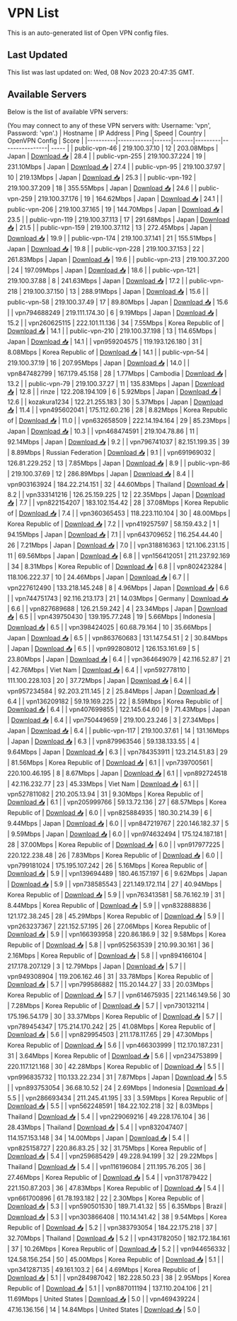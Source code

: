 # VPN List

This is an auto-generated list of Open VPN config files.

## Last Updated

This list was last updated on: Wed, 08 Nov 2023 20:47:35 GMT.

## Available Servers

Below is the list of available VPN servers:

(You may connect to any of these VPN servers with: Username: 'vpn', Password: 'vpn'.)
| Hostname | IP Address | Ping | Speed | Country | OpenVPN Config | Score |
|----------|------------|------|-------|---------|----------------| ----- |
| public-vpn-46 | 219.100.37.10 | 12 | 203.08Mbps | Japan | [Download 📥](./configs/server_0_JP.ovpn) | 28.4 |
| public-vpn-255 | 219.100.37.224 | 19 | 231.10Mbps | Japan | [Download 📥](./configs/server_1_JP.ovpn) | 27.4 |
| public-vpn-95 | 219.100.37.97 | 10 | 219.13Mbps | Japan | [Download 📥](./configs/server_2_JP.ovpn) | 25.3 |
| public-vpn-192 | 219.100.37.209 | 18 | 355.55Mbps | Japan | [Download 📥](./configs/server_3_JP.ovpn) | 24.6 |
| public-vpn-259 | 219.100.37.176 | 19 | 164.62Mbps | Japan | [Download 📥](./configs/server_4_JP.ovpn) | 24.1 |
| public-vpn-206 | 219.100.37.165 | 19 | 144.70Mbps | Japan | [Download 📥](./configs/server_5_JP.ovpn) | 23.5 |
| public-vpn-119 | 219.100.37.113 | 17 | 291.68Mbps | Japan | [Download 📥](./configs/server_6_JP.ovpn) | 21.5 |
| public-vpn-159 | 219.100.37.112 | 13 | 272.45Mbps | Japan | [Download 📥](./configs/server_7_JP.ovpn) | 19.9 |
| public-vpn-174 | 219.100.37.141 | 21 | 155.51Mbps | Japan | [Download 📥](./configs/server_8_JP.ovpn) | 19.8 |
| public-vpn-228 | 219.100.37.153 | 22 | 261.83Mbps | Japan | [Download 📥](./configs/server_9_JP.ovpn) | 19.6 |
| public-vpn-213 | 219.100.37.200 | 24 | 197.09Mbps | Japan | [Download 📥](./configs/server_10_JP.ovpn) | 18.6 |
| public-vpn-121 | 219.100.37.88 | 8 | 241.63Mbps | Japan | [Download 📥](./configs/server_11_JP.ovpn) | 17.2 |
| public-vpn-218 | 219.100.37.150 | 13 | 288.91Mbps | Japan | [Download 📥](./configs/server_12_JP.ovpn) | 15.6 |
| public-vpn-58 | 219.100.37.49 | 17 | 89.80Mbps | Japan | [Download 📥](./configs/server_13_JP.ovpn) | 15.6 |
| vpn794688249 | 219.111.174.30 | 6 | 9.19Mbps | Japan | [Download 📥](./configs/server_14_JP.ovpn) | 15.2 |
| vpn260625115 | 222.101.11.136 | 34 | 7.55Mbps | Korea Republic of | [Download 📥](./configs/server_15_KR.ovpn) | 14.1 |
| public-vpn-210 | 219.100.37.198 | 13 | 114.65Mbps | Japan | [Download 📥](./configs/server_16_JP.ovpn) | 14.1 |
| vpn959204575 | 119.193.126.180 | 31 | 8.08Mbps | Korea Republic of | [Download 📥](./configs/server_17_KR.ovpn) | 14.1 |
| public-vpn-54 | 219.100.37.19 | 16 | 207.95Mbps | Japan | [Download 📥](./configs/server_18_JP.ovpn) | 14.0 |
| vpn847482799 | 167.179.45.158 | 28 | 1.77Mbps | Cambodia | [Download 📥](./configs/server_19_KH.ovpn) | 13.2 |
| public-vpn-79 | 219.100.37.27 | 11 | 135.83Mbps | Japan | [Download 📥](./configs/server_20_JP.ovpn) | 12.8 |
| rinze | 122.208.194.109 | 6 | 5.92Mbps | Japan | [Download 📥](./configs/server_21_JP.ovpn) | 12.6 |
| kozakura1234 | 122.21.255.183 | 30 | 5.37Mbps | Japan | [Download 📥](./configs/server_22_JP.ovpn) | 11.4 |
| vpn495602041 | 175.112.60.216 | 28 | 8.82Mbps | Korea Republic of | [Download 📥](./configs/server_23_KR.ovpn) | 11.0 |
| vpn632658509 | 222.14.194.164 | 29 | 85.23Mbps | Japan | [Download 📥](./configs/server_24_JP.ovpn) | 10.3 |
| vpn468474591 | 219.104.78.86 | 11 | 92.14Mbps | Japan | [Download 📥](./configs/server_25_JP.ovpn) | 9.2 |
| vpn796741037 | 82.151.199.35 | 39 | 8.89Mbps | Russian Federation | [Download 📥](./configs/server_26_RU.ovpn) | 9.1 |
| vpn691969032 | 126.81.229.252 | 13 | 7.85Mbps | Japan | [Download 📥](./configs/server_27_JP.ovpn) | 8.9 |
| public-vpn-86 | 219.100.37.69 | 12 | 286.89Mbps | Japan | [Download 📥](./configs/server_28_JP.ovpn) | 8.4 |
| vpn903163924 | 184.22.214.151 | 32 | 44.60Mbps | Thailand | [Download 📥](./configs/server_29_TH.ovpn) | 8.2 |
| vpn333141216 | 126.25.159.225 | 12 | 22.35Mbps | Japan | [Download 📥](./configs/server_30_JP.ovpn) | 7.7 |
| vpn822154207 | 183.102.154.42 | 28 | 37.08Mbps | Korea Republic of | [Download 📥](./configs/server_31_KR.ovpn) | 7.4 |
| vpn360365453 | 118.223.110.104 | 30 | 48.00Mbps | Korea Republic of | [Download 📥](./configs/server_32_KR.ovpn) | 7.2 |
| vpn419257597 | 58.159.43.2 | 1 | 94.15Mbps | Japan | [Download 📥](./configs/server_33_JP.ovpn) | 7.1 |
| vpn643709652 | 116.254.44.40 | 26 | 7.21Mbps | Japan | [Download 📥](./configs/server_34_JP.ovpn) | 7.0 |
| vpn318816363 | 121.106.231.15 | 11 | 69.56Mbps | Japan | [Download 📥](./configs/server_35_JP.ovpn) | 6.8 |
| vpn156412051 | 211.237.92.169 | 34 | 8.31Mbps | Korea Republic of | [Download 📥](./configs/server_36_KR.ovpn) | 6.8 |
| vpn802423284 | 118.106.222.37 | 10 | 24.46Mbps | Japan | [Download 📥](./configs/server_37_JP.ovpn) | 6.7 |
| vpn227612490 | 133.218.145.248 | 8 | 4.96Mbps | Japan | [Download 📥](./configs/server_38_JP.ovpn) | 6.6 |
| vpn744751743 | 92.116.213.173 | 21 | 14.03Mbps | Germany | [Download 📥](./configs/server_39_DE.ovpn) | 6.6 |
| vpn827689688 | 126.21.59.242 | 4 | 23.34Mbps | Japan | [Download 📥](./configs/server_40_JP.ovpn) | 6.5 |
| vpn439750430 | 139.195.77.248 | 19 | 5.66Mbps | Indonesia | [Download 📥](./configs/server_41_ID.ovpn) | 6.5 |
| vpn398424025 | 60.68.79.164 | 10 | 35.66Mbps | Japan | [Download 📥](./configs/server_42_JP.ovpn) | 6.5 |
| vpn863760683 | 131.147.54.51 | 2 | 30.84Mbps | Japan | [Download 📥](./configs/server_43_JP.ovpn) | 6.5 |
| vpn992808012 | 126.153.161.69 | 5 | 23.80Mbps | Japan | [Download 📥](./configs/server_44_JP.ovpn) | 6.4 |
| vpn364649079 | 42.116.52.87 | 21 | 42.76Mbps | Viet Nam | [Download 📥](./configs/server_45_VN.ovpn) | 6.4 |
| vpn592778110 | 111.100.228.103 | 20 | 37.72Mbps | Japan | [Download 📥](./configs/server_46_JP.ovpn) | 6.4 |
| vpn957234584 | 92.203.211.145 | 2 | 25.84Mbps | Japan | [Download 📥](./configs/server_47_JP.ovpn) | 6.4 |
| vpn136209182 | 59.19.169.225 | 22 | 8.59Mbps | Korea Republic of | [Download 📥](./configs/server_48_KR.ovpn) | 6.4 |
| vpn407699855 | 122.145.64.60 | 9 | 71.43Mbps | Japan | [Download 📥](./configs/server_49_JP.ovpn) | 6.4 |
| vpn750449659 | 219.100.23.246 | 3 | 27.34Mbps | Japan | [Download 📥](./configs/server_50_JP.ovpn) | 6.4 |
| public-vpn-117 | 219.100.37.61 | 14 | 131.16Mbps | Japan | [Download 📥](./configs/server_51_JP.ovpn) | 6.3 |
| vpn879963546 | 59.138.133.55 | 4 | 9.64Mbps | Japan | [Download 📥](./configs/server_52_JP.ovpn) | 6.3 |
| vpn784353911 | 123.214.51.83 | 29 | 81.56Mbps | Korea Republic of | [Download 📥](./configs/server_53_KR.ovpn) | 6.1 |
| vpn739700561 | 220.100.46.195 | 8 | 8.67Mbps | Japan | [Download 📥](./configs/server_54_JP.ovpn) | 6.1 |
| vpn892724518 | 42.116.232.77 | 23 | 45.33Mbps | Viet Nam | [Download 📥](./configs/server_55_VN.ovpn) | 6.1 |
| vpn527811082 | 210.205.13.94 | 31 | 9.30Mbps | Korea Republic of | [Download 📥](./configs/server_56_KR.ovpn) | 6.1 |
| vpn205999766 | 59.13.72.136 | 27 | 68.57Mbps | Korea Republic of | [Download 📥](./configs/server_57_KR.ovpn) | 6.0 |
| vpn825884935 | 180.30.214.39 | 6 | 9.44Mbps | Japan | [Download 📥](./configs/server_58_JP.ovpn) | 6.0 |
| vpn847219767 | 220.146.182.37 | 5 | 9.59Mbps | Japan | [Download 📥](./configs/server_59_JP.ovpn) | 6.0 |
| vpn974632494 | 175.124.187.181 | 28 | 37.00Mbps | Korea Republic of | [Download 📥](./configs/server_60_KR.ovpn) | 6.0 |
| vpn917977225 | 220.122.238.48 | 26 | 7.83Mbps | Korea Republic of | [Download 📥](./configs/server_61_KR.ovpn) | 6.0 |
| vpn799181024 | 175.195.107.242 | 26 | 5.16Mbps | Korea Republic of | [Download 📥](./configs/server_62_KR.ovpn) | 5.9 |
| vpn139694489 | 180.46.157.197 | 6 | 9.62Mbps | Japan | [Download 📥](./configs/server_63_JP.ovpn) | 5.9 |
| vpn738585543 | 221.149.172.114 | 27 | 40.94Mbps | Korea Republic of | [Download 📥](./configs/server_64_KR.ovpn) | 5.9 |
| vpn763413581 | 58.76.162.19 | 31 | 8.44Mbps | Korea Republic of | [Download 📥](./configs/server_65_KR.ovpn) | 5.9 |
| vpn832888836 | 121.172.38.245 | 28 | 45.29Mbps | Korea Republic of | [Download 📥](./configs/server_66_KR.ovpn) | 5.9 |
| vpn263237367 | 221.152.57.195 | 26 | 27.06Mbps | Korea Republic of | [Download 📥](./configs/server_67_KR.ovpn) | 5.9 |
| vpn166393958 | 220.86.186.9 | 32 | 9.58Mbps | Korea Republic of | [Download 📥](./configs/server_68_KR.ovpn) | 5.8 |
| vpn952563539 | 210.99.30.161 | 36 | 2.16Mbps | Korea Republic of | [Download 📥](./configs/server_69_KR.ovpn) | 5.8 |
| vpn894166104 | 217.178.207.129 | 3 | 12.79Mbps | Japan | [Download 📥](./configs/server_70_JP.ovpn) | 5.7 |
| vpn949308904 | 119.206.162.46 | 31 | 33.78Mbps | Korea Republic of | [Download 📥](./configs/server_71_KR.ovpn) | 5.7 |
| vpn799586882 | 115.20.144.27 | 33 | 20.03Mbps | Korea Republic of | [Download 📥](./configs/server_72_KR.ovpn) | 5.7 |
| vpn614675935 | 221.146.149.56 | 30 | 7.28Mbps | Korea Republic of | [Download 📥](./configs/server_73_KR.ovpn) | 5.7 |
| vpn730132114 | 175.196.54.179 | 30 | 33.37Mbps | Korea Republic of | [Download 📥](./configs/server_74_KR.ovpn) | 5.7 |
| vpn789454347 | 175.214.170.242 | 25 | 41.08Mbps | Korea Republic of | [Download 📥](./configs/server_75_KR.ovpn) | 5.6 |
| vpn829954503 | 211.178.117.65 | 29 | 47.30Mbps | Korea Republic of | [Download 📥](./configs/server_76_KR.ovpn) | 5.6 |
| vpn466303999 | 112.170.187.231 | 31 | 3.64Mbps | Korea Republic of | [Download 📥](./configs/server_77_KR.ovpn) | 5.6 |
| vpn234753899 | 220.117.121.168 | 30 | 42.28Mbps | Korea Republic of | [Download 📥](./configs/server_78_KR.ovpn) | 5.5 |
| vpn996835732 | 110.133.22.234 | 31 | 7.87Mbps | Japan | [Download 📥](./configs/server_79_JP.ovpn) | 5.5 |
| vpn893753054 | 36.68.10.52 | 24 | 2.69Mbps | Indonesia | [Download 📥](./configs/server_80_ID.ovpn) | 5.5 |
| vpn286693434 | 211.245.41.195 | 33 | 3.59Mbps | Korea Republic of | [Download 📥](./configs/server_81_KR.ovpn) | 5.5 |
| vpn562248591 | 184.22.102.218 | 32 | 8.03Mbps | Thailand | [Download 📥](./configs/server_82_TH.ovpn) | 5.4 |
| vpn229069216 | 49.228.176.104 | 36 | 28.43Mbps | Thailand | [Download 📥](./configs/server_83_TH.ovpn) | 5.4 |
| vpn832047407 | 114.157.153.148 | 34 | 14.00Mbps | Japan | [Download 📥](./configs/server_84_JP.ovpn) | 5.4 |
| vpn825158727 | 220.86.83.25 | 32 | 31.75Mbps | Korea Republic of | [Download 📥](./configs/server_85_KR.ovpn) | 5.4 |
| vpn259685429 | 49.228.94.199 | 32 | 29.22Mbps | Thailand | [Download 📥](./configs/server_86_TH.ovpn) | 5.4 |
| vpn116196084 | 211.195.76.205 | 36 | 27.46Mbps | Korea Republic of | [Download 📥](./configs/server_87_KR.ovpn) | 5.4 |
| vpn317879422 | 221.150.87.203 | 36 | 47.83Mbps | Korea Republic of | [Download 📥](./configs/server_88_KR.ovpn) | 5.4 |
| vpn661700896 | 61.78.193.182 | 22 | 2.30Mbps | Korea Republic of | [Download 📥](./configs/server_89_KR.ovpn) | 5.3 |
| vpn590501530 | 189.71.41.32 | 55 | 6.35Mbps | Brazil | [Download 📥](./configs/server_90_BR.ovpn) | 5.3 |
| vpn303866408 | 110.14.141.42 | 38 | 9.54Mbps | Korea Republic of | [Download 📥](./configs/server_91_KR.ovpn) | 5.2 |
| vpn383793054 | 184.22.175.218 | 37 | 32.70Mbps | Thailand | [Download 📥](./configs/server_92_TH.ovpn) | 5.2 |
| vpn431782050 | 182.172.184.161 | 37 | 10.26Mbps | Korea Republic of | [Download 📥](./configs/server_93_KR.ovpn) | 5.2 |
| vpn944656332 | 124.58.156.254 | 50 | 45.00Mbps | Korea Republic of | [Download 📥](./configs/server_94_KR.ovpn) | 5.1 |
| vpn341287135 | 49.161.103.2 | 64 | 4.69Mbps | Korea Republic of | [Download 📥](./configs/server_95_KR.ovpn) | 5.1 |
| vpn284987042 | 182.228.50.23 | 38 | 2.95Mbps | Korea Republic of | [Download 📥](./configs/server_96_KR.ovpn) | 5.1 |
| vpn887011194 | 137.110.204.106 | 21 | 11.69Mbps | United States | [Download 📥](./configs/server_97_US.ovpn) | 5.0 |
| vpn469439224 | 47.16.136.156 | 14 | 14.84Mbps | United States | [Download 📥](./configs/server_98_US.ovpn) | 5.0 |
